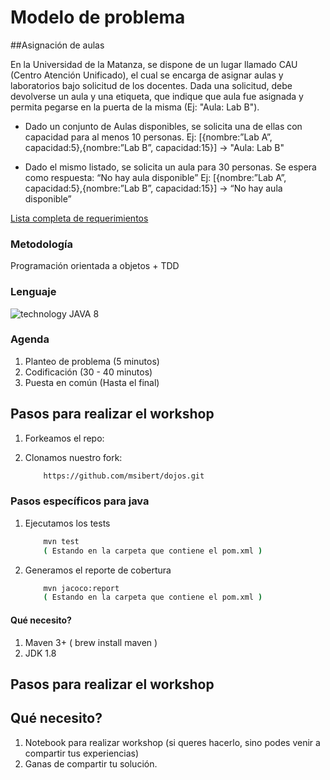 # Modelo de problema

##Asignación de aulas

En la Universidad de la Matanza, se dispone de un lugar llamado CAU (Centro Atención Unificado), 
el cual se encarga de asignar aulas y laboratorios bajo solicitud de los docentes. Dada una solicitud, 
debe devolverse un aula y una etiqueta, que indique que aula fue asignada y permita pegarse en la puerta 
de la misma (Ej: "Aula: Lab B").

- Dado un conjunto de Aulas disponibles, se solicita una de ellas con capacidad para al menos 10 personas. 
Ej: [{nombre:”Lab A”, capacidad:5},{nombre:”Lab B”, capacidad:15}] -> "Aula: Lab B"

- Dado el mismo listado, se solicita un aula para 30 personas. Se espera como respuesta: 
“No hay aula disponible” Ej: [{nombre:”Lab A”, capacidad:5},{nombre:”Lab B”, capacidad:15}] -> “No hay aula disponible”

[Lista completa de requerimientos](https://docs.google.com/document/d/1PjtEB4CMJLMYpQl03Yq51OaEFJPuCohUiYlokl4kA8M/edit?usp=sharing)

### Metodología

Programación orientada a objetos + TDD

### Lenguaje

![technology JAVA 8](https://img.shields.io/badge/technology-Java%208-green.svg)

### Agenda

1. Planteo de problema (5 minutos)
2. Codificación (30 - 40 minutos)
3. Puesta en común (Hasta el final)

## Pasos para realizar el workshop 

1. Forkeamos el repo:

2. Clonamos nuestro fork:

    ```bash
        https://github.com/msibert/dojos.git
    ```


### Pasos específicos para java

1. Ejecutamos los tests

    ```bash
        mvn test
        ( Estando en la carpeta que contiene el pom.xml )
    ```

1. Generamos el reporte de cobertura

    ```bash
        mvn jacoco:report
        ( Estando en la carpeta que contiene el pom.xml )
    ```

#### Qué necesito?

1. Maven 3+ ( brew install maven )
2. JDK  1.8

## Pasos para realizar el workshop


## Qué necesito?

1. Notebook para realizar workshop (si queres hacerlo, sino podes venir a compartir tus experiencias)
2. Ganas de compartir tu solución.
